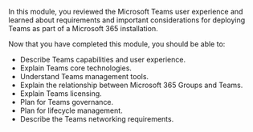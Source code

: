 In this module, you reviewed the Microsoft Teams user experience and learned about requirements and important considerations for deploying Teams as part of a Microsoft 365 installation. 

Now that you have completed this module, you should be able to:
  
- Describe Teams capabilities and user experience.
- Explain Teams core technologies.
- Understand Teams management tools.
- Explain the relationship between Microsoft 365 Groups and Teams.
- Explain Teams licensing.
- Plan for Teams governance.  
- Plan for lifecycle management.
- Describe the Teams networking requirements.
